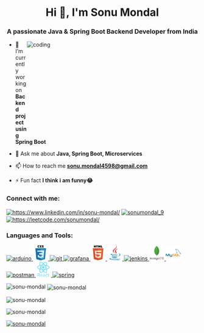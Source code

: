 <h1 align="center">Hi 👋, I'm Sonu Mondal</h1>
<h3 align="center">A passionate Java & Spring Boot Backend Developer from India</h3>
<img align="right" alt="coding" height="250" width="450" margin="20" src="https://miro.medium.com/v2/resize:fit:1358/1*lhOax3cZATGZwEhG0uTYRA.gif">


- 🔭 I’m currently working on **Backend project using Spring Boot**

- 💬 Ask me about **Java, Spring Boot, Microservices**

- 📫 How to reach me **sonu.mondal4598@gmail.com**

- ⚡ Fun fact **I think i am funny😂**

<h3 align="left">Connect with me:</h3>
<p align="left">
<a href="https://linkedin.com/in/https://www.linkedin.com/in/sonu-mondal/" target="blank"><img align="center" src="https://raw.githubusercontent.com/rahuldkjain/github-profile-readme-generator/master/src/images/icons/Social/linked-in-alt.svg" alt="https://www.linkedin.com/in/sonu-mondal/" height="30" width="40" /></a>
<a href="https://instagram.com/sonumondal_9" target="blank"><img align="center" src="https://raw.githubusercontent.com/rahuldkjain/github-profile-readme-generator/master/src/images/icons/Social/instagram.svg" alt="sonumondal_9" height="30" width="40" /></a>
<a href="https://www.leetcode.com/https://leetcode.com/sonumondal/" target="blank"><img align="center" src="https://raw.githubusercontent.com/rahuldkjain/github-profile-readme-generator/master/src/images/icons/Social/leet-code.svg" alt="https://leetcode.com/sonumondal/" height="30" width="40" /></a>
</p>

<h3 align="left">Languages and Tools:</h3>
<p align="left"> <a href="https://www.arduino.cc/" target="_blank" rel="noreferrer"> <img src="https://cdn.worldvectorlogo.com/logos/arduino-1.svg" alt="arduino" width="40" height="40"/> </a> <a href="https://www.w3schools.com/css/" target="_blank" rel="noreferrer"> <img src="https://raw.githubusercontent.com/devicons/devicon/master/icons/css3/css3-original-wordmark.svg" alt="css3" width="40" height="40"/> </a> <a href="https://git-scm.com/" target="_blank" rel="noreferrer"> <img src="https://www.vectorlogo.zone/logos/git-scm/git-scm-icon.svg" alt="git" width="40" height="40"/> </a> <a href="https://grafana.com" target="_blank" rel="noreferrer"> <img src="https://www.vectorlogo.zone/logos/grafana/grafana-icon.svg" alt="grafana" width="40" height="40"/> </a> <a href="https://www.w3.org/html/" target="_blank" rel="noreferrer"> <img src="https://raw.githubusercontent.com/devicons/devicon/master/icons/html5/html5-original-wordmark.svg" alt="html5" width="40" height="40"/> </a> <a href="https://www.java.com" target="_blank" rel="noreferrer"> <img src="https://raw.githubusercontent.com/devicons/devicon/master/icons/java/java-original.svg" alt="java" width="40" height="40"/> </a> <a href="https://www.jenkins.io" target="_blank" rel="noreferrer"> <img src="https://www.vectorlogo.zone/logos/jenkins/jenkins-icon.svg" alt="jenkins" width="40" height="40"/> </a> <a href="https://www.mongodb.com/" target="_blank" rel="noreferrer"> <img src="https://raw.githubusercontent.com/devicons/devicon/master/icons/mongodb/mongodb-original-wordmark.svg" alt="mongodb" width="40" height="40"/> </a> <a href="https://www.mysql.com/" target="_blank" rel="noreferrer"> <img src="https://raw.githubusercontent.com/devicons/devicon/master/icons/mysql/mysql-original-wordmark.svg" alt="mysql" width="40" height="40"/> </a> <a href="https://postman.com" target="_blank" rel="noreferrer"> <img src="https://www.vectorlogo.zone/logos/getpostman/getpostman-icon.svg" alt="postman" width="40" height="40"/> </a> <a href="https://reactjs.org/" target="_blank" rel="noreferrer"> <img src="https://raw.githubusercontent.com/devicons/devicon/master/icons/react/react-original-wordmark.svg" alt="react" width="40" height="40"/> </a> <a href="https://spring.io/" target="_blank" rel="noreferrer"> <img src="https://www.vectorlogo.zone/logos/springio/springio-icon.svg" alt="spring" width="40" height="40"/> </a> </p>

<p style="background-color:powderblue;"><img align="left" src="https://github-readme-stats.vercel.app/api/top-langs?username=sonu-mondal&show_icons=true&locale=en&layout=compact" alt="sonu-mondal" /></p>

<p>&nbsp;<img align="center" src="https://github-readme-stats.vercel.app/api?username=sonu-mondal&show_icons=true&locale=en" alt="sonu-mondal" /></p>

<p><img align="center" src="https://github-readme-streak-stats.herokuapp.com/?user=sonu-mondal&" alt="sonu-mondal" /></p>
<p align="left"> <img src="https://komarev.com/ghpvc/?username=sonu-mondal&label=Profile%20views&color=68fa18&style=flat"  alt="sonu-mondal" width="150" height="30"/> </p>

<p align="left"> <a href="https://github.com/ryo-ma/github-profile-trophy"><img src="https://github-profile-trophy.vercel.app/?username=sonu-mondal" alt="sonu-mondal" /></a> </p>
